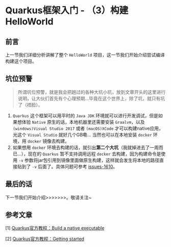 # Quarkus框架入门 - （3）构建HelloWorld

## 前言

上一节我们详细分析讲解了整个 `HelloWorld` 项目，这一节我们开始介绍尝试编译构建这个项目。

## 坑位预警

> 所谓坑位预警，就是我会把趟过的各种大坑小坑，放到文章开头的这里进行说明，让大伙们首先有个心理预期...毕竟在这个世界上，除了坑，就只有坑了（捂脸）。

1. `Quarkus` 这个框架可以用平时的 `Java JDK` 环境就可以进行开发调试，但是如果想体验 `Native` 原生的话，本地机器里还需要安装 `Graalvm`，以及 `(windows)Visual Studio 2017` 或者 `(macOS)XCode` 才可以构建native应用，光这个 `Visual Studio` 就好几个GB嘞... 当然也可以在本地安装 `docker` 环境，用 `docker` 镜像去构建。
2. 如果想用 `docker` 环境去构建的话，就引出**第二个大坑**（我就掉进去了一周而已...），现在的 `Quarkus` 暂不支持调用远程 `docker` 去构建，因为构建命令是使用 `-v` 参数将jar包引用到镜像里面做原生构建，这样就会发生将本地的路径直接贴到了 `-v` 后面了。具体问题可参考 [issues-1610](https://github.com/quarkusio/quarkus/issues/1610)。


## 最后的话

下一节我们开始介绍>>>>>>>。敬请关注~

## 参考文章

[1] [Quarkus官方教程：Build a native executable](https://quarkus.io/guides/building-native-image)

[2] [Quarkus官方教程：Getting started](https://quarkus.io/guides/getting-started)

